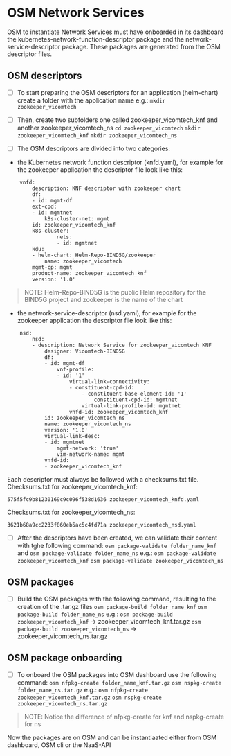 ﻿# OSM Network Services
OSM to instantiate Network Services must have onboarded in its dashboard the kubernetes-network-function-descriptor package and the network-service-descriptor package. These packages are generated from the OSM descriptor files.

## OSM descriptors

 - [ ] To start preparing the OSM descriptors for an application (helm-chart) create a folder with the application name e.g.:
`mkdir zookeeper_vicomtech`
 - [ ] Then, create two subfolders one called zookeeper_vicomtech_knf and another zookeeper_vicomtech_ns
`cd zookeeper_vicomtech`
`mkdir zookeeper_vicomtech_knf`
`mkdir zookeeper_vicomtech_ns`

 - [ ] The OSM descriptors are divided into two categories:

 - the Kubernetes network function descriptor (knfd.yaml), for example for the zookeeper application the descriptor file look like this:
````
	vnfd:
		description: KNF descriptor with zookeeper chart
		df:
		- id: mgmt-df
		ext-cpd:
		- id: mgmtnet
			k8s-cluster-net: mgmt
		id: zookeeper_vicomtech_knf
		k8s-cluster:
				nets:
				- id: mgmtnet
		kdu:
		- helm-chart: Helm-Repo-BIND5G/zookeeper
			name: zookeeper_vicomtech
		mgmt-cp: mgmt
		product-name: zookeeper_vicomtech_knf
		version: '1.0'
````

> NOTE: Helm-Repo-BIND5G is the public Helm repository for the BIND5G project and zookeeper is the name of the chart

 - the network-service-descriptor (nsd.yaml), for example for the zookeeper application the descriptor file look like this:

````
	nsd:
		nsd:
		- description: Network Service for zookeeper_vicomtech KNF
			designer: Vicomtech-BIND5G
			df:
			- id: mgmt-df
				vnf-profile:
				- id: '1'
					virtual-link-connectivity:
					- constituent-cpd-id:
						- constituent-base-element-id: '1'
							constituent-cpd-id: mgmtnet
						virtual-link-profile-id: mgmtnet
					vnfd-id: zookeeper_vicomtech_knf
			id: zookeeper_vicomtech_ns
			name: zookeeper_vicomtech_ns
			version: '1.0'
			virtual-link-desc:
			- id: mgmtnet
				mgmt-network: 'true'
				vim-network-name: mgmt
			vnfd-id:
			- zookeeper_vicomtech_knf
````

Each descriptor must always be followed with a checksums.txt file.
Checksums.txt for zookeeper_vicomtech_knf:
````
575f5fc9b81230169c9c096f538d1636 zookeeper_vicomtech_knfd.yaml
````
Checksums.txt for zookeeper_vicomtech_ns:
````
3621b68a9cc2233f860eb5ac5c4fd71a zookeeper_vicomtech_nsd.yaml
````
    
 - [ ] After the descriptors have been created, we can validate their content with tghe following command:
`osm package-validate folder_name_knf` and
`osm package-validate folder_name_ns`
e.g.:
`osm package-validate zookeeper_vicomtech_knf`
`osm package-validate zookeeper_vicomtech_ns`

## OSM packages

 - [ ] Build the OSM packages with the following command, resulting to the creation of the .tar.gz files
`osm package-build folder_name_knf`
`osm package-build folder_name_ns`
e.g.:
`osm package-build zookeeper_vicomtech_knf` -> zookeeper_vicomtech_knf.tar.gz
`osm package-build zookeeper_vicomtech_ns`  -> zookeeper_vicomtech_ns.tar.gz

## OSM package onboarding

 - [ ] To onboard the OSM packages into OSM dashboard use the following command:
`osm nfpkg-create folder_name_knf.tar.gz`
`osm nspkg-create folder_name_ns.tar.gz`
e.g.:
`osm nfpkg-create zookeeper_vicomtech_knf.tar.gz`
`osm nspkg-create zookeeper_vicomtech_ns.tar.gz`

> NOTE: Notice the difference of nfpkg-create for knf and nspkg-create for ns

Now the packages are on OSM and can be instantiaated either from OSM dashboard, OSM cli or the NaaS-API

